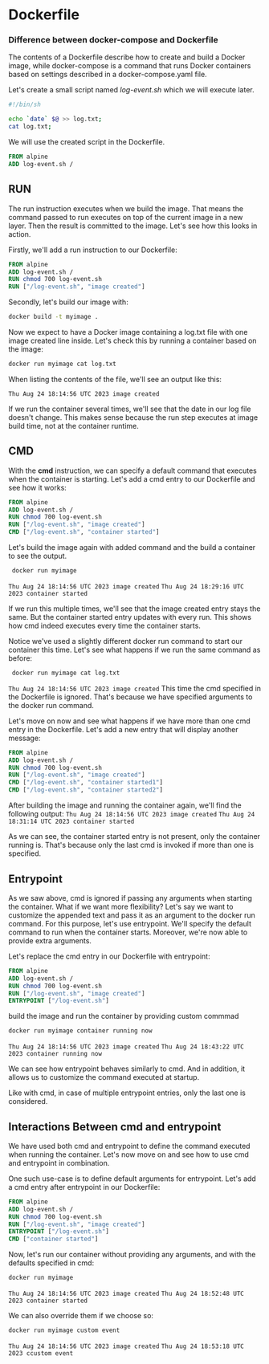 # Dockerfile

### Difference between docker-compose and Dockerfile

The contents of a Dockerfile describe how to create and build a Docker image, while docker-compose is a command that runs Docker containers based on settings described in a docker-compose.yaml file.

Let's create a small script named *log-event.sh* which we will execute later.
```bash
#!/bin/sh

echo `date` $@ >> log.txt;
cat log.txt;
```

We will use the created script in the Dockerfile.
```Dockerfile
FROM alpine
ADD log-event.sh /
```
## RUN
The run instruction executes when we build the image. That means the command passed to run executes on top of the current image in a new layer. Then the result is committed to the image. Let's see how this looks in action.

Firstly, we'll add a run instruction to our Dockerfile:
```Dockerfile
FROM alpine
ADD log-event.sh /
RUN chmod 700 log-event.sh
RUN ["/log-event.sh", "image created"]
```

Secondly, let's build our image with:

```bash
docker build -t myimage .
```

Now we expect to have a Docker image containing a log.txt file with one image created line inside. Let's check this by running a container based on the image:

```bash
docker run myimage cat log.txt
```

When listing the contents of the file, we'll see an output like this:

`Thu Aug 24 18:14:56 UTC 2023 image created`

If we run the container several times, we'll see that the date in our log file doesn't change. This makes sense because the run step executes at image build time, not at the container runtime.

## CMD
With the **cmd** instruction, we can specify a default command that executes when the container is starting. Let's add a cmd entry to our Dockerfile and see how it works:
```Dockerfile
FROM alpine
ADD log-event.sh /
RUN chmod 700 log-event.sh
RUN ["/log-event.sh", "image created"]
CMD ["/log-event.sh", "container started"]
```
Let's build the image again with added command and the build a container to see the output.
```bash
 docker run myimage
```
`Thu Aug 24 18:14:56 UTC 2023 image created`
`Thu Aug 24 18:29:16 UTC 2023 container started`

If we run this multiple times, we'll see that the image created entry stays the same. But the container started entry updates with every run. This shows how cmd indeed executes every time the container starts.

Notice we've used a slightly different docker run command to start our container this time. Let's see what happens if we run the same command as before:
```bash
 docker run myimage cat log.txt
```
`Thu Aug 24 18:14:56 UTC 2023 image created`
This time the cmd specified in the Dockerfile is ignored. That's because we have specified arguments to the docker run command.

Let's move on now and see what happens if we have more than one cmd entry in the Dockerfile. Let's add a new entry that will display another message:
```Dockerfile
FROM alpine
ADD log-event.sh /
RUN chmod 700 log-event.sh
RUN ["/log-event.sh", "image created"]
CMD ["/log-event.sh", "container started1"]
CMD ["/log-event.sh", "container started2"]
```
After building the image and running the container again, we'll find the following output:
`Thu Aug 24 18:14:56 UTC 2023 image created`
`Thu Aug 24 18:31:14 UTC 2023 container started`

As we can see, the container started entry is not present, only the container running is. That's because only the last cmd is invoked if more than one is specified.

## Entrypoint
As we saw above, cmd is ignored if passing any arguments when starting the container. What if we want more flexibility? Let's say we want to customize the appended text and pass it as an argument to the docker run command. For this purpose, let's use entrypoint. We'll specify the default command to run when the container starts. Moreover, we're now able to provide extra arguments.

Let's replace the cmd entry in our Dockerfile with entrypoint:
```Dockerfile
FROM alpine
ADD log-event.sh /
RUN chmod 700 log-event.sh
RUN ["/log-event.sh", "image created"]
ENTRYPOINT ["/log-event.sh"]
```
build the image and run the container by providing custom commmad
```bash
docker run myimage container running now
```
`Thu Aug 24 18:14:56 UTC 2023 image created`
`Thu Aug 24 18:43:22 UTC 2023 container running now`

We can see how entrypoint behaves similarly to cmd. And in addition, it allows us to customize the command executed at startup.

Like with cmd, in case of multiple entrypoint entries, only the last one is considered.

## Interactions Between cmd and entrypoint
We have used both cmd and entrypoint to define the command executed when running the container. Let's now move on and see how to use cmd and entrypoint in combination.

One such use-case is to define default arguments for entrypoint. Let's add a cmd entry after entrypoint in our Dockerfile:

```Dockerfile
FROM alpine
ADD log-event.sh /
RUN chmod 700 log-event.sh
RUN ["/log-event.sh", "image created"]
ENTRYPOINT ["/log-event.sh"]
CMD ["container started"]
```
Now, let's run our container without providing any arguments, and with the defaults specified in cmd:

```bash
docker run myimage
```
`Thu Aug 24 18:14:56 UTC 2023 image created`
`Thu Aug 24 18:52:48 UTC 2023 container started`

We can also override them if we choose so:
```bash
docker run myimage custom event
```
`Thu Aug 24 18:14:56 UTC 2023 image created`
`Thu Aug 24 18:53:18 UTC 2023 ccustom event`
